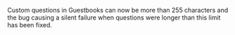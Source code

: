 Custom questions in Guestbooks can now be more than 255 characters and the bug causing a silent failure when questions were longer than this limit has been fixed.